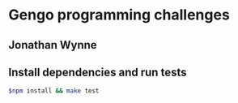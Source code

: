 # Gengo programming challenges

## Jonathan Wynne

## Install dependencies and run tests
    
```sh
$npm install && make test
```
